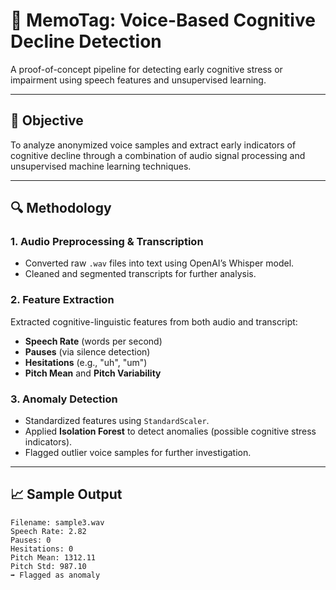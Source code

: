 # 🧠 MemoTag: Voice-Based Cognitive Decline Detection

A proof-of-concept pipeline for detecting early cognitive stress or impairment using speech features and unsupervised learning.

---

## 🎯 Objective

To analyze anonymized voice samples and extract early indicators of cognitive decline through a combination of audio signal processing and unsupervised machine learning techniques.

---

## 🔍 Methodology

### 1. Audio Preprocessing & Transcription
- Converted raw `.wav` files into text using OpenAI’s Whisper model.
- Cleaned and segmented transcripts for further analysis.

### 2. Feature Extraction
Extracted cognitive-linguistic features from both audio and transcript:
- **Speech Rate** (words per second)
- **Pauses** (via silence detection)
- **Hesitations** (e.g., "uh", "um")
- **Pitch Mean** and **Pitch Variability**

### 3. Anomaly Detection
- Standardized features using `StandardScaler`.
- Applied **Isolation Forest** to detect anomalies (possible cognitive stress indicators).
- Flagged outlier voice samples for further investigation.

---

## 📈 Sample Output

```text
Filename: sample3.wav
Speech Rate: 2.82
Pauses: 0
Hesitations: 0
Pitch Mean: 1312.11
Pitch Std: 987.10
➡️ Flagged as anomaly

